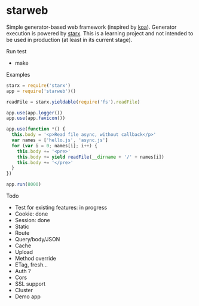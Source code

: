 starweb
=======

Simple generator-based web framework (inspired by [koa](https://github.com/koajs/koa)). Generator execution is powered by [starx](https://github.com/buunguyen/starx). This is a learning project and not intended to be used in production (at least in its current stage).

Run test

* make

Examples

```javascript
starx = require('starx')
app = require('starweb')()

readFile = starx.yieldable(require('fs').readFile)

app.use(app.logger())
app.use(app.favicon())

app.use(function *() {
  this.body = '<p>Read file async, without callback</p>'
  var names = ['hello.js', 'async.js']
  for (var i = 0; names[i]; i++) {
  	this.body += '<pre>'
    this.body += yield readFile(__dirname + '/' + names[i])
    this.body += '</pre>'
  }
})

app.run(8000)
```

Todo

* Test for existing features: in progress 
* Cookie: done
* Session: done
* Static
* Route
* Query/body/JSON
* Cache
* Upload
* Method override
* ETag, fresh...
* Auth ?
* Cors
* SSL support
* Cluster
* Demo app